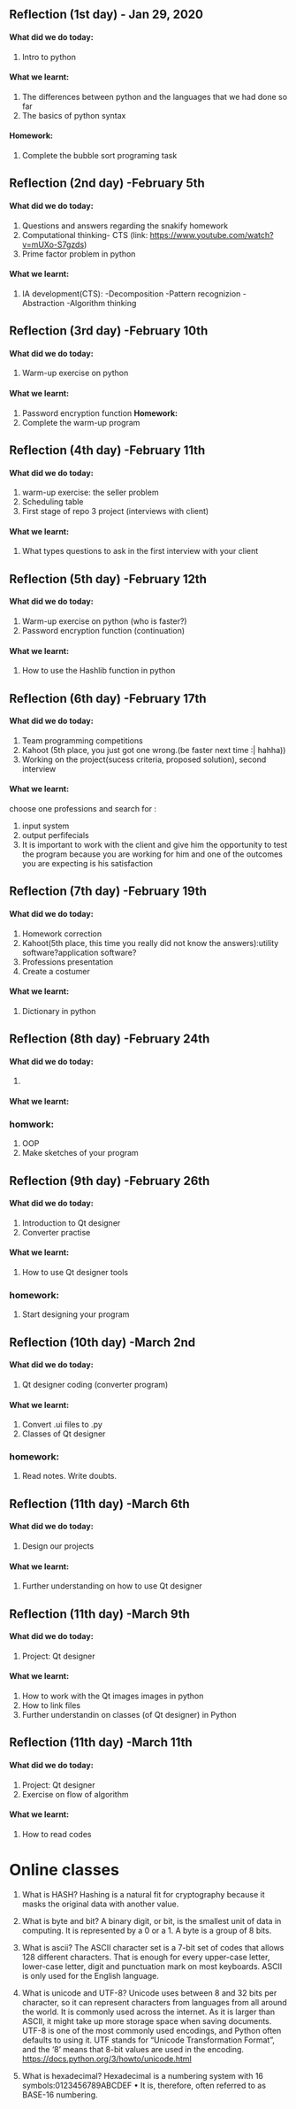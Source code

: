 
Reflection (1st day) - Jan 29, 2020
---------------------
#### What did we do today:
1. Intro to python

#### What we learnt:
1. The differences between python and the languages that we had done so far
1. The basics of python syntax 

#### Homework:
1. Complete the bubble sort programing task

Reflection (2nd day) -February 5th
-----------------
#### What did we do today:
1. Questions and answers regarding the snakify homework 
2. Computational thinking- CTS (link: https://www.youtube.com/watch?v=mUXo-S7gzds)
3. Prime factor problem in python

#### What we learnt:
1. IA development(CTS): 
 -Decomposition
 -Pattern recognizion
 -Abstraction
 -Algorithm thinking
 
Reflection (3rd day) -February 10th
-----------------
#### What did we do today:
1. Warm-up exercise on python
#### What we learnt:
1. Password encryption function
**Homework:**
1. Complete the warm-up program


Reflection (4th day) -February 11th
-----------------

#### What did we do today:
1.  warm-up exercise: the seller problem
1. Scheduling table
1. First stage of repo 3 project (interviews with client)

#### What we learnt:
1. What types questions to ask in the first interview with your client


Reflection (5th day) -February 12th
-----------------

#### What did we do today:
1. Warm-up exercise on python (who is faster?)
1. Password encryption function (continuation)

#### What we learnt:
1. How to use the Hashlib function in python



Reflection (6th day) -February 17th
-----------------

#### What did we do today:
1. Team programming competitions
1. Kahoot (5th place, you just got one wrong.(be faster next time :| hahha))
1. Working on the project(sucess criteria, proposed solution), second interview

#### What we learnt:
choose one professions and search for :
1. input system
1. output perfifecials
1. It is important to work with the client and give him the opportunity to test the program because you are working for him and one of the outcomes you are expecting is his satisfaction


Reflection (7th day) -February 19th
-----------------

#### What did we do today:
1. Homework correction
1. Kahoot(5th place, this time you really did not know the answers):utility software?application software?
1. Professions presentation
1. Create a costumer

#### What we learnt:
1. Dictionary in python



Reflection (8th day) -February 24th
-----------------

#### What did we do today:
1. 

#### What we learnt:

### homwork:
1. OOP
1. Make sketches of your program


Reflection (9th day) -February 26th
-----------------

#### What did we do today:
1. Introduction to Qt designer
1. Converter practise

#### What we learnt:
1. How to use Qt designer tools

### homework:
1. Start designing your program


Reflection (10th day) -March 2nd
-----------------

#### What did we do today:
1. Qt designer coding (converter program)

#### What we learnt:
1. Convert .ui files to .py
1. Classes of Qt designer

### homework:
1. Read notes. Write doubts.


Reflection (11th day) -March 6th
-----------------

#### What did we do today:
1. Design our projects

#### What we learnt:
1. Further understanding on how to use Qt designer



Reflection (11th day) -March 9th
-----------------

#### What did we do today:
1. Project: Qt designer

#### What we learnt:
1. How to work with the Qt images images in python
1. How to link files
1. Further understandin on classes (of Qt designer) in Python



Reflection (11th day) -March 11th
-----------------

#### What did we do today:
1. Project: Qt designer
1. Exercise on flow of algorithm

#### What we learnt:
1. How to read codes



Online classes
==================

1. What is HASH?
Hashing is a natural fit for cryptography because it masks the original data with another value.

1. What is byte and bit?
A binary digit, or bit, is the smallest unit of data in computing. It is represented by a 0 or a 1. 
A byte is a group of 8 bits.

1. What is ascii?
The ASCII character set is a 7-bit set of codes that allows 128 different characters. That is enough for every upper-case letter, lower-case letter, digit and punctuation mark on most keyboards. ASCII is only used for the English language.

1. What is unicode and UTF-8?
Unicode uses between 8 and 32 bits per character, so it can represent characters from languages from all around the world. It is commonly used across the internet. As it is larger than ASCII, it might take up more storage space when saving documents.
UTF-8 is one of the most commonly used encodings, and Python often defaults to using it. UTF stands for “Unicode Transformation Format”, and the ‘8’ means that 8-bit values are used in the encoding.
https://docs.python.org/3/howto/unicode.html

1. What is hexadecimal?
Hexadecimal is a numbering system with 16 symbols:0123456789ABCDEF
• It is, therefore, often referred to as BASE-16 numbering.




